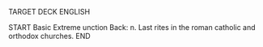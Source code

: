 TARGET DECK
ENGLISH

START
Basic
Extreme unction
Back: n. Last rites in the roman catholic and orthodox churches.
END
